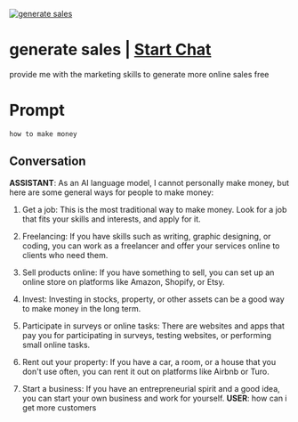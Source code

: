 
[![generate sales](https://flow-prompt-covers.s3.us-west-1.amazonaws.com/icon/futuristic/futu_9.png)](https://gptcall.net/chat.html?data=%7B%22contact%22%3A%7B%22id%22%3A%22W1b_zIkd8c5dD6NEFB5IS%22%2C%22flow%22%3Atrue%7D%7D)
# generate sales | [Start Chat](https://gptcall.net/chat.html?data=%7B%22contact%22%3A%7B%22id%22%3A%22W1b_zIkd8c5dD6NEFB5IS%22%2C%22flow%22%3Atrue%7D%7D)
provide me with the marketing skills to generate more online sales free

# Prompt

```
how to make money
```

## Conversation

**ASSISTANT**: As an AI language model, I cannot personally make money, but here are some general ways for people to make money:



1. Get a job: This is the most traditional way to make money. Look for a job that fits your skills and interests, and apply for it.



2. Freelancing: If you have skills such as writing, graphic designing, or coding, you can work as a freelancer and offer your services online to clients who need them.



3. Sell products online: If you have something to sell, you can set up an online store on platforms like Amazon, Shopify, or Etsy.



4. Invest: Investing in stocks, property, or other assets can be a good way to make money in the long term.



5. Participate in surveys or online tasks: There are websites and apps that pay you for participating in surveys, testing websites, or performing small online tasks.



6. Rent out your property: If you have a car, a room, or a house that you don't use often, you can rent it out on platforms like Airbnb or Turo.



7. Start a business: If you have an entrepreneurial spirit and a good idea, you can start your own business and work for yourself.
**USER**: how can i get more customers


